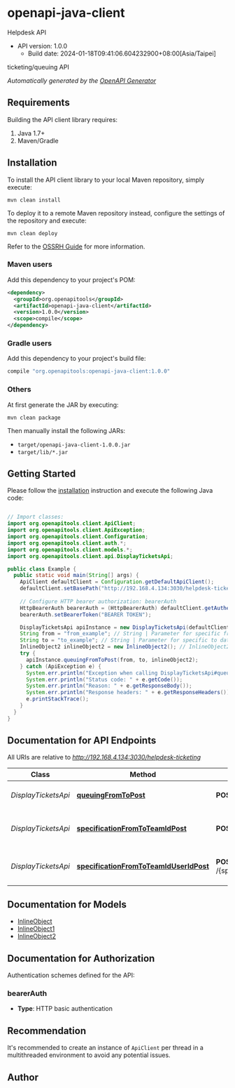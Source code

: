 # openapi-java-client

Helpdesk API
- API version: 1.0.0
  - Build date: 2024-01-18T09:41:06.604232900+08:00[Asia/Taipei]

ticketing/queuing API


*Automatically generated by the [OpenAPI Generator](https://openapi-generator.tech)*


## Requirements

Building the API client library requires:
1. Java 1.7+
2. Maven/Gradle

## Installation

To install the API client library to your local Maven repository, simply execute:

```shell
mvn clean install
```

To deploy it to a remote Maven repository instead, configure the settings of the repository and execute:

```shell
mvn clean deploy
```

Refer to the [OSSRH Guide](http://central.sonatype.org/pages/ossrh-guide.html) for more information.

### Maven users

Add this dependency to your project's POM:

```xml
<dependency>
  <groupId>org.openapitools</groupId>
  <artifactId>openapi-java-client</artifactId>
  <version>1.0.0</version>
  <scope>compile</scope>
</dependency>
```

### Gradle users

Add this dependency to your project's build file:

```groovy
compile "org.openapitools:openapi-java-client:1.0.0"
```

### Others

At first generate the JAR by executing:

```shell
mvn clean package
```

Then manually install the following JARs:

* `target/openapi-java-client-1.0.0.jar`
* `target/lib/*.jar`

## Getting Started

Please follow the [installation](#installation) instruction and execute the following Java code:

```java

// Import classes:
import org.openapitools.client.ApiClient;
import org.openapitools.client.ApiException;
import org.openapitools.client.Configuration;
import org.openapitools.client.auth.*;
import org.openapitools.client.models.*;
import org.openapitools.client.api.DisplayTicketsApi;

public class Example {
  public static void main(String[] args) {
    ApiClient defaultClient = Configuration.getDefaultApiClient();
    defaultClient.setBasePath("http://192.168.4.134:3030/helpdesk-ticketing");
    
    // Configure HTTP bearer authorization: bearerAuth
    HttpBearerAuth bearerAuth = (HttpBearerAuth) defaultClient.getAuthentication("bearerAuth");
    bearerAuth.setBearerToken("BEARER TOKEN");

    DisplayTicketsApi apiInstance = new DisplayTicketsApi(defaultClient);
    String from = "from_example"; // String | Parameter for specific from date
    String to = "to_example"; // String | Parameter for specific to date
    InlineObject2 inlineObject2 = new InlineObject2(); // InlineObject2 | 
    try {
      apiInstance.queuingFromToPost(from, to, inlineObject2);
    } catch (ApiException e) {
      System.err.println("Exception when calling DisplayTicketsApi#queuingFromToPost");
      System.err.println("Status code: " + e.getCode());
      System.err.println("Reason: " + e.getResponseBody());
      System.err.println("Response headers: " + e.getResponseHeaders());
      e.printStackTrace();
    }
  }
}

```

## Documentation for API Endpoints

All URIs are relative to *http://192.168.4.134:3030/helpdesk-ticketing*

Class | Method | HTTP request | Description
------------ | ------------- | ------------- | -------------
*DisplayTicketsApi* | [**queuingFromToPost**](docs/DisplayTicketsApi.md#queuingFromToPost) | **POST** /queuing/{from}/{to} | Display all tickets for queuing
*DisplayTicketsApi* | [**specificationFromToTeamIdPost**](docs/DisplayTicketsApi.md#specificationFromToTeamIdPost) | **POST** /{specification}/{from}/{to}/{teamId} | Display all tickets for Admin and Support
*DisplayTicketsApi* | [**specificationFromToTeamIdUserIdPost**](docs/DisplayTicketsApi.md#specificationFromToTeamIdUserIdPost) | **POST** /{specification}/{from}/{to}/{teamId}/{userId} | Display all tickets for specific user


## Documentation for Models

 - [InlineObject](docs/InlineObject.md)
 - [InlineObject1](docs/InlineObject1.md)
 - [InlineObject2](docs/InlineObject2.md)


## Documentation for Authorization

Authentication schemes defined for the API:
### bearerAuth

- **Type**: HTTP basic authentication


## Recommendation

It's recommended to create an instance of `ApiClient` per thread in a multithreaded environment to avoid any potential issues.

## Author



